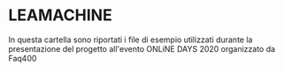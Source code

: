 # LEAMACHINE
In questa cartella sono riportati i file di esempio utilizzati durante la presentazione del progetto all'evento ONLiNE DAYS 2020 organizzato da Faq400

